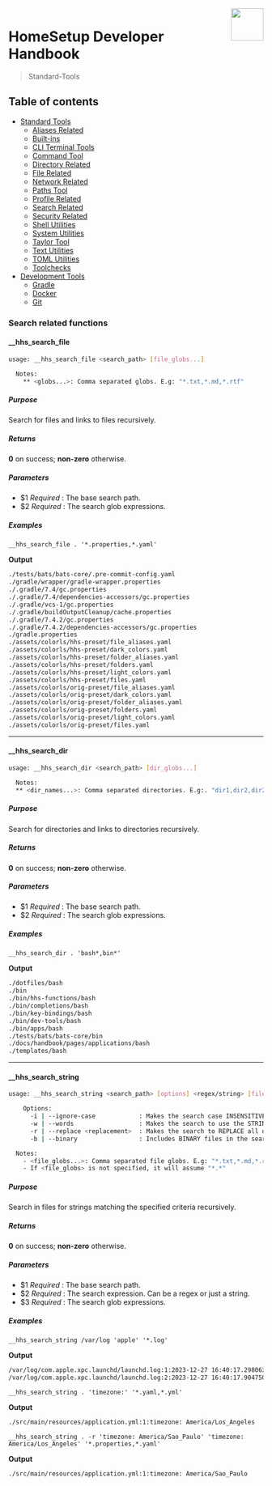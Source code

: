 <img src="https://iili.io/HvtxC1S.png" width="64" height="64" align="right" />

# HomeSetup Developer Handbook
>
> Standard-Tools

## Table of contents

<!-- toc -->

- [Standard Tools](../../functions.md#standard-tools)
  - [Aliases Related](aliases-related.md#aliases-related-functions)
  - [Built-ins](built-ins.md#built-ins-functions)
  - [CLI Terminal Tools](clitt.md#cli-terminal-tools)
  - [Command Tool](command-tool.md#command-tool)
  - [Directory Related](directory-related.md#directory-related-functions)
  - [File Related](file-related.md#file-related-functions)
  - [Network Related](network-related.md#network-related-functions)
  - [Paths Tool](paths-tool.md#paths-tool)
  - [Profile Related](profile-related.md#profile-related-functions)
  - [Search Related](search-related.md#search-related-functions)
  - [Security Related](security-related.md#security-related-functions)
  - [Shell Utilities](shell-utilities.md#shell-utilities)
  - [System Utilities](system-utilities.md#system-utilities)
  - [Taylor Tool](taylor-tool.md#taylor-tool)
  - [Text Utilities](text-utilities.md#text-utilities)
  - [TOML Utilities](toml-utilities.md#toml-utilities)
  - [Toolchecks](toolchecks.md#tool-checks-functions)
- [Development Tools](../../functions.md#development-tools)
  - [Gradle](../dev-tools/gradle-tools.md#gradle-functions)
  - [Docker](../dev-tools/docker-tools.md#docker-functions)
  - [Git](../dev-tools/git-tools.md#git-functions)

<!-- tocstop -->

### Search related functions

#### __hhs_search_file

```bash
usage: __hhs_search_file <search_path> [file_globs...]

  Notes:
    ** <globs...>: Comma separated globs. E.g: "*.txt,*.md,*.rtf"
```

##### **Purpose**

Search for files and links to files recursively.

##### **Returns**

**0** on success; **non-zero** otherwise.

##### **Parameters**

  - $1 _Required_     : The base search path.
  - $2 _Required_     : The search glob expressions.

##### **Examples**

`__hhs_search_file . '*.properties,*.yaml'`

**Output**

```bash
./tests/bats/bats-core/.pre-commit-config.yaml
./gradle/wrapper/gradle-wrapper.properties
./.gradle/7.4/gc.properties
./.gradle/7.4/dependencies-accessors/gc.properties
./.gradle/vcs-1/gc.properties
./.gradle/buildOutputCleanup/cache.properties
./.gradle/7.4.2/gc.properties
./.gradle/7.4.2/dependencies-accessors/gc.properties
./gradle.properties
./assets/colorls/hhs-preset/file_aliases.yaml
./assets/colorls/hhs-preset/dark_colors.yaml
./assets/colorls/hhs-preset/folder_aliases.yaml
./assets/colorls/hhs-preset/folders.yaml
./assets/colorls/hhs-preset/light_colors.yaml
./assets/colorls/hhs-preset/files.yaml
./assets/colorls/orig-preset/file_aliases.yaml
./assets/colorls/orig-preset/dark_colors.yaml
./assets/colorls/orig-preset/folder_aliases.yaml
./assets/colorls/orig-preset/folders.yaml
./assets/colorls/orig-preset/light_colors.yaml
./assets/colorls/orig-preset/files.yaml
```

------

#### __hhs_search_dir

```bash
usage: __hhs_search_dir <search_path> [dir_globs...]

  Notes:
  ** <dir_names...>: Comma separated directories. E.g:. "dir1,dir2,dir2"
```

##### **Purpose**

Search for directories and links to directories recursively.

##### **Returns**

**0** on success; **non-zero** otherwise.

##### **Parameters**

  - $1 _Required_     : The base search path.
  - $2 _Required_     : The search glob expressions.

##### **Examples**

`__hhs_search_dir . 'bash*,bin*'`

**Output**

```bash
./dotfiles/bash
./bin
./bin/hhs-functions/bash
./bin/completions/bash
./bin/key-bindings/bash
./bin/dev-tools/bash
./bin/apps/bash
./tests/bats/bats-core/bin
./docs/handbook/pages/applications/bash
./templates/bash
```

------

#### __hhs_search_string

```bash
usage: __hhs_search_string <search_path> [options] <regex/string> [file_globs]

    Options:
      -i | --ignore-case            : Makes the search case INSENSITIVE.
      -w | --words                  : Makes the search to use the STRING words instead of a REGEX.
      -r | --replace <replacement>  : Makes the search to REPLACE all occurrences by the replacement string.
      -b | --binary                 : Includes BINARY files in the search.

  Notes:
    - <file_globs...>: Comma separated file globs. E.g: "*.txt,*.md,*.rtf"
    - If <file_globs> is not specified, it will assume "*.*"
```

##### **Purpose**

Search in files for strings matching the specified criteria recursively.

##### **Returns**

**0** on success; **non-zero** otherwise.

##### **Parameters**

  - $1 _Required_     : The base search path.
  - $2 _Required_     : The search expression. Can be a regex or just a string.
  - $3 _Required_     : The search glob expressions.

##### **Examples**

`__hhs_search_string /var/log 'apple' '*.log'`

**Output**

```bash
/var/log/com.apple.xpc.launchd/launchd.log:1:2023-12-27 16:40:17.298063 (gui/504 [100004]) <Warning>: denied lookup: name = com.apple.contactsd.persistence, requestor = imagent[859], error = 159: Sandbox restriction
/var/log/com.apple.xpc.launchd/launchd.log:2:2023-12-27 16:40:17.904750 (gui/504 [100004]) <Warning>: denied lookup: name = com.apple.audio.audiohald, flags = 0x9, requestor = Microsoft Teams[20877], error = 159: Sandbox restriction
```

`__hhs_search_string . 'timezone:' '*.yaml,*.yml'`

**Output**

```bash
./src/main/resources/application.yml:1:timezone: America/Los_Angeles
```

`__hhs_search_string . -r 'timezone: America/Sao_Paulo' 'timezone: America/Los_Angeles' '*.properties,*.yaml'`

**Output**

```bash
./src/main/resources/application.yml:1:timezone: America/Sao_Paulo
```
